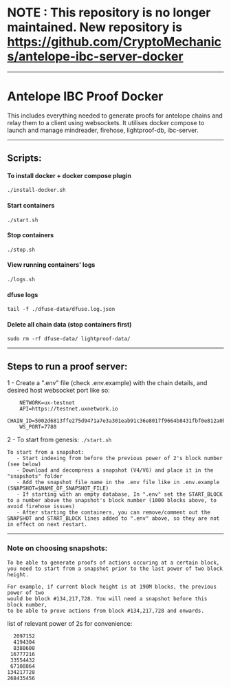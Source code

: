 # NOTE : This repository is no longer maintained. New repository is https://github.com/CryptoMechanics/antelope-ibc-server-docker

---

# Antelope IBC Proof Docker
This includes everything needed to generate proofs for antelope chains and relay them to a client using websockets.
It utilises docker compose to launch and manage mindreader, firehose, lightproof-db, ibc-server.

---
## Scripts:
#### To install docker + docker compose plugin
`./install-docker.sh`

#### Start containers
`./start.sh`

#### Stop containers
`./stop.sh`

#### View running containers' logs
`./logs.sh`

#### dfuse logs
`tail -f ./dfuse-data/dfuse.log.json`

#### Delete all chain data (stop containers first) 
`sudo rm -rf dfuse-data/ lightproof-data/`

---
## Steps to run a proof server:

1 - Create a ".env" file (check .env.example) with the chain details, and desired host websocket port like so: 

        NETWORK=ux-testnet
        API=https://testnet.uxnetwork.io
        CHAIN_ID=5002d6813ffe275d9471a7e3a301eab91c36e8017f9664b8431fbf0e812a0b04
        WS_PORT=7788
        

2 - To start from genesis: 
    `./start.sh`
       
    To start from a snapshot:
       - Start indexing from before the previous power of 2's block number (see below)
       - Download and decompress a snapshot (V4/V6) and place it in the "snapshots" folder
       - Add the snapshot file name in the .env file like in .env.example  (SNAPSHOT=$NAME_OF_SNAPSHOT_FILE) 
       - If starting with an empty database, In ".env" set the START_BLOCK to a number above the snapshot's block number (1000 blocks above, to avoid firehose issues)
       - After starting the containers, you can remove/comment out the SNAPSHOT and START_BLOCK lines added to ".env" above, so they are not in effect on next restart.


---
### Note on choosing snapshots:
    To be able to generate proofs of actions occuring at a certain block, 
    you need to start from a snapshot prior to the last power of two block height. 

    For example, if current block height is at 190M blocks, the previous power of two 
    would be block #134,217,728. You will need a snapshot before this block number, 
    to be able to prove actions from block #134,217,728 and onwards.

list of relevant power of 2s for convenience:
```
  2097152
  4194304
  8388608
 16777216
 33554432
 67108864
134217728 
268435456
```
